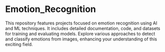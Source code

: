 # Emotion_Recognition
This repository features projects focused on emotion recognition using AI and ML techniques. It includes detailed documentation, code, and datasets for training and evaluating models. Explore various approaches to detect and classify emotions from images, enhancing your understanding of this exciting field.
